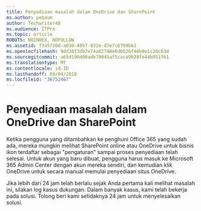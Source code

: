 ```yaml
---
title: Penyediaan masalah dalam OneDrive dan SharePoint
ms.author: pebaum
author: Techwriter40
ms.audience: ITPro
ms.topic: article
ROBOTS: NOINDEX, NOFOLLOW
ms.assetid: f3a5720d-a030-40b7-832e-d7e7c6799bb1
ms.openlocfilehash: 9dd38f3db7e74a82748e6db526f48b8e1c28c63d
ms.sourcegitcommit: a65d196d00adb70045af5caca9828fe44b951f61
ms.translationtype: MT
ms.contentlocale: id-ID
ms.lasthandoff: 09/04/2019
ms.locfileid: "36752467"
---
```

# <a name="provisioning-issues-in-onedrive-and-sharepoint"></a>Penyediaan masalah dalam OneDrive dan SharePoint

Ketika pengguna yang ditambahkan ke penghuni Office 365 yang sudah ada, mereka mungkin melihat SharePoint online atau OneDrive untuk bisnis ikon terdaftar sebagai "pengaturan" sampai proses penyediaan telah selesai. Untuk akun yang baru dibuat, pengguna harus masuk ke Microsoft 365 Admin Center dengan akun mereka sendiri, dan kemudian klik OneDrive untuk secara manual memulai penyediaan situs OneDrive.
  
Jika lebih dari 24 jam telah berlalu sejak Anda pertama kali melihat masalah ini, silakan log kasus dukungan. Dalam banyak kasus, kami telah bekerja pada solusi. Tolong beri kami setidaknya 24 jam untuk menyelesaikan solusi.
  